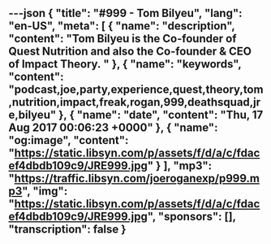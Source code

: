 ---json
{
  "title": "#999 - Tom Bilyeu",
  "lang": "en-US",
  "meta": [
    {
      "name": "description",
      "content": "Tom Bilyeu is the Co-founder of Quest Nutrition and also the Co-founder & CEO of Impact Theory. "
    },
    {
      "name": "keywords",
      "content": "podcast,joe,party,experience,quest,theory,tom,nutrition,impact,freak,rogan,999,deathsquad,jre,bilyeu"
    },
    {
      "name": "date",
      "content": "Thu, 17 Aug 2017 00:06:23 +0000"
    },
    {
      "name": "og:image",
      "content": "https://static.libsyn.com/p/assets/f/d/a/c/fdacef4dbdb109c9/JRE999.jpg"
    }
  ],
  "mp3": "https://traffic.libsyn.com/joeroganexp/p999.mp3",
  "img": "https://static.libsyn.com/p/assets/f/d/a/c/fdacef4dbdb109c9/JRE999.jpg",
  "sponsors": [],
  "transcription": false
}
---
<episode-header />

<timemark seconds="0" />

<transcribe-call-to-action />

<episode-footer />